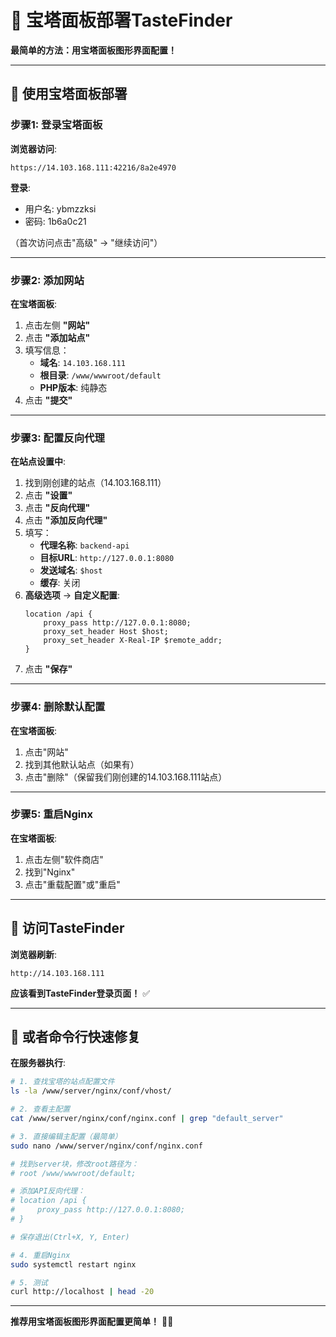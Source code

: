 # 🎨 宝塔面板部署TasteFinder

**最简单的方法：用宝塔面板图形界面配置！**

---

## 🚀 使用宝塔面板部署

### 步骤1: 登录宝塔面板

**浏览器访问**:
```
https://14.103.168.111:42216/8a2e4970
```

**登录**:
- 用户名: ybmzzksi
- 密码: 1b6a0c21

（首次访问点击"高级" → "继续访问"）

---

### 步骤2: 添加网站

**在宝塔面板**:

1. 点击左侧 **"网站"**
2. 点击 **"添加站点"**
3. 填写信息：
   - **域名**: `14.103.168.111`
   - **根目录**: `/www/wwwroot/default`
   - **PHP版本**: 纯静态
4. 点击 **"提交"**

---

### 步骤3: 配置反向代理

**在站点设置中**:

1. 找到刚创建的站点（14.103.168.111）
2. 点击 **"设置"**
3. 点击 **"反向代理"**
4. 点击 **"添加反向代理"**
5. 填写：
   - **代理名称**: `backend-api`
   - **目标URL**: `http://127.0.0.1:8080`
   - **发送域名**: `$host`
   - **缓存**: 关闭
6. **高级选项** → **自定义配置**:
   ```nginx
   location /api {
       proxy_pass http://127.0.0.1:8080;
       proxy_set_header Host $host;
       proxy_set_header X-Real-IP $remote_addr;
   }
   ```
7. 点击 **"保存"**

---

### 步骤4: 删除默认配置

**在宝塔面板**:

1. 点击"网站"
2. 找到其他默认站点（如果有）
3. 点击"删除"（保留我们刚创建的14.103.168.111站点）

---

### 步骤5: 重启Nginx

**在宝塔面板**:

1. 点击左侧"软件商店"
2. 找到"Nginx"
3. 点击"重载配置"或"重启"

---

## 🎊 访问TasteFinder

**浏览器刷新**:
```
http://14.103.168.111
```

**应该看到TasteFinder登录页面！** ✅

---

## 📝 或者命令行快速修复

**在服务器执行**:

```bash
# 1. 查找宝塔的站点配置文件
ls -la /www/server/nginx/conf/vhost/

# 2. 查看主配置
cat /www/server/nginx/conf/nginx.conf | grep "default_server"

# 3. 直接编辑主配置（最简单）
sudo nano /www/server/nginx/conf/nginx.conf

# 找到server块，修改root路径为：
# root /www/wwwroot/default;

# 添加API反向代理：
# location /api {
#     proxy_pass http://127.0.0.1:8080;
# }

# 保存退出(Ctrl+X, Y, Enter)

# 4. 重启Nginx
sudo systemctl restart nginx

# 5. 测试
curl http://localhost | head -20
```

---

**推荐用宝塔面板图形界面配置更简单！** 🎨✅

